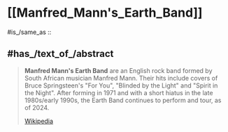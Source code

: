 
# [[Manfred_Mann's_Earth_Band]] 

#is_/same_as ::  

## #has_/text_of_/abstract 

> **Manfred Mann's Earth Band** are  an English rock band formed by South African musician Manfred Mann. Their hits include covers of Bruce Springsteen's "For You", "Blinded by the Light" and "Spirit in the Night". After forming in 1971 and with a short hiatus in the late 1980s/early 1990s, the Earth Band continues to perform and tour, as of 2024.
>
> [Wikipedia](https://en.wikipedia.org/wiki/Manfred%20Mann's%20Earth%20Band) 


